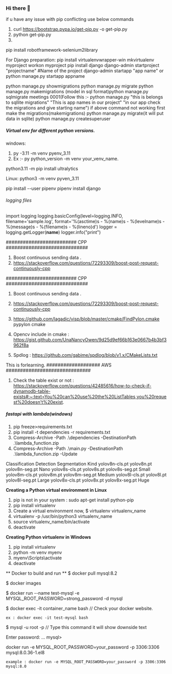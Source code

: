 ### Hi there 👋

<!--
**amarnathreddy0201/amarnathreddy0201** is a ✨ _special_ ✨ repository because its `README.md` (this file) appears on your GitHub profile.

Here are some ideas to get you started:

- 🔭 I’m currently working on ...
- 🌱 I’m currently learning ...
- 👯 I’m looking to collaborate on ...
- 🤔 I’m looking for help with ...
- 💬 Ask me about ...
- 📫 How to reach me: ...
- 😄 Pronouns: ...
- ⚡ Fun fact: ...
-->

if u have any issue with pip conflicting use below commands
1) curl https://bootstrap.pypa.io/get-pip.py -o get-pip.py
2) python get-pip.py
3) 

pip install robotframework-selenium2library

For Django preparation:
  pip install virtualenvwrapper-win
  mkvirtualenv myproject
  workon myproject
  pip install django
  django-admin startproject "projectname"  #Name of the project
  django-admin startapp "app name"  or python manage.py startapp appname

  python manage.py showmigrations
  python manage.py migrate
  python manage.py makemigrations
  (model in sql format)python manage.py sqlmigrate meetings 0001(Follow this :- python manage.py "this is belongs to sqllite migrations" "This is app names in our project" "in our app check the       migrations and give starting name")
  if above command not working first make the migrations(makemigrations)
  python manage.py migrate(it will put data in sqlite)
  python manage.py createsuperuser

##### Virtual env for different python versions.
windows:
1) py -3.11 -m venv pyenv_3.11
2) Ex :-  py python_version -m venv your_venv_name.

python3.11 -m pip install ultralytics

Linux:
 python3 -m venv pyven_3.11

pip install --user pipenv
pipenv install django

######    logging files ####################
import logging
logging.basicConfig(level=logging.INFO, filename='sample.log', format='%(asctime)s - %(name)s - %(levelname)s - %(message)s - %(filename)s - %(lineno)d')
logger = logging.getLogger(__name__)
logger.info("print")

######################### CPP #############################
1) Boost continuous sending data .
2) https://stackoverflow.com/questions/72293309/boost-post-request-continuously-cpp

######################### CPP #############################
1) Boost continuous sending data .
2) https://stackoverflow.com/questions/72293309/boost-post-request-continuously-cpp

3) https://github.com/lagadic/visp/blob/master/cmake/FindPylon.cmake pypylon cmake
4) Opencv include in cmake : https://gist.github.com/UnaNancyOwen/9d25d9ef66b163e0667b4b3bf3962f8a
5) Spdlog :   https://github.com/gabime/spdlog/blob/v1.x/CMakeLists.txt

This is forlearning.
###################  AWS ##############################
1) Check the table exist or not : https://stackoverflow.com/questions/42485616/how-to-check-if-dynamodb-table-exists#:~:text=You%20can%20use%20the%20ListTables,you%20request%20doesn't%20exist.

##### fastapi with lambda(windows) ###################
1) pip freeze>requirements.txt
2) pip install -t dependencies -r requirements.txt
3) Compress-Archive -Path .\dependencies -DestinationPath .\lambda_function.zip
4) Compress-Archive -Path .\main.py -DestinationPath .\lambda_function.zip -Update

Classification	Detection	Segmentation	Kind
yolov8n-cls.pt	yolov8n.pt	yolov8n-seg.pt	Nano
yolov8s-cls.pt	yolov8s.pt	yolov8s-seg.pt	Small
yolov8m-cls.pt	yolov8m.pt	yolov8m-seg.pt	Medium
yolov8l-cls.pt	yolov8l.pt	yolov8l-seg.pt	Large
yolov8x-cls.pt	yolov8x.pt	yolov8x-seg.pt	Huge

**Creating a Python virtual environment in Linux**
1) pip is not in your system : sudo apt-get install python-pip
2) pip install virtualenv
3) Create a virtual environment now,
    $ virtualenv virtualenv_name
4) virtualenv -p /usr/bin/python3 virtualenv_name
5) source virtualenv_name/bin/activate
6) deactivate
   
**Creating Python virtualenv in Windows**
1) pip install virtualenv
2) python -m venv myenv
3) myenv\Scripts\activate
4) deactivate


** Docker to build and run **
$ docker pull mysql:8.2

$ docker images

$ docker run --name test-mysql -e MYSQL_ROOT_PASSWORD=strong_password -d mysql


$ docker exec -it container_name bash  // Check your docker website.

    ex : docker exec -it test-mysql bash

$ mysql -u root -p    // Type this command it will show downside text

Enter password: ...
mysql>


docker run -e MYSQL_ROOT_PASSWORD=your_password -p 3306:3306 mysql:8.0.36-1.el8

    example : docker run -e MYSQL_ROOT_PASSWORD=your_password -p 3306:3306 mysql:8.0





